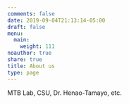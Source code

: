 ```yaml
---
comments: false
date: 2019-09-04T21:13:14-05:00
draft: false
menu:
  main:
    weight: 111
noauthor: true
share: true
title: About us
type: page
---
```

MTB Lab, CSU, Dr. Henao-Tamayo, etc. 